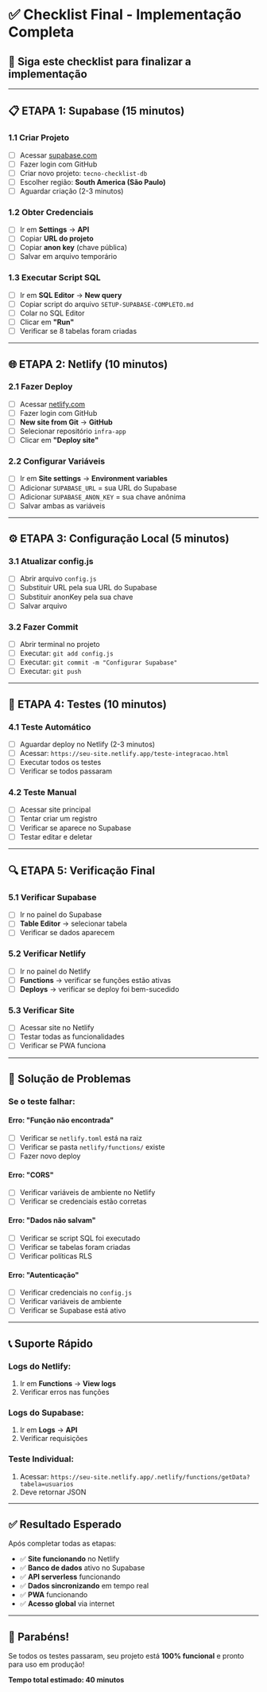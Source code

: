 # ✅ Checklist Final - Implementação Completa

## 🎯 **Siga este checklist para finalizar a implementação**

---

## 📋 **ETAPA 1: Supabase (15 minutos)**

### **1.1 Criar Projeto**
- [ ] Acessar [supabase.com](https://supabase.com)
- [ ] Fazer login com GitHub
- [ ] Criar novo projeto: `tecno-checklist-db`
- [ ] Escolher região: **South America (São Paulo)**
- [ ] Aguardar criação (2-3 minutos)

### **1.2 Obter Credenciais**
- [ ] Ir em **Settings** → **API**
- [ ] Copiar **URL do projeto**
- [ ] Copiar **anon key** (chave pública)
- [ ] Salvar em arquivo temporário

### **1.3 Executar Script SQL**
- [ ] Ir em **SQL Editor** → **New query**
- [ ] Copiar script do arquivo `SETUP-SUPABASE-COMPLETO.md`
- [ ] Colar no SQL Editor
- [ ] Clicar em **"Run"**
- [ ] Verificar se 8 tabelas foram criadas

---

## 🌐 **ETAPA 2: Netlify (10 minutos)**

### **2.1 Fazer Deploy**
- [ ] Acessar [netlify.com](https://netlify.com)
- [ ] Fazer login com GitHub
- [ ] **New site from Git** → **GitHub**
- [ ] Selecionar repositório `infra-app`
- [ ] Clicar em **"Deploy site"**

### **2.2 Configurar Variáveis**
- [ ] Ir em **Site settings** → **Environment variables**
- [ ] Adicionar `SUPABASE_URL` = sua URL do Supabase
- [ ] Adicionar `SUPABASE_ANON_KEY` = sua chave anônima
- [ ] Salvar ambas as variáveis

---

## ⚙️ **ETAPA 3: Configuração Local (5 minutos)**

### **3.1 Atualizar config.js**
- [ ] Abrir arquivo `config.js`
- [ ] Substituir URL pela sua URL do Supabase
- [ ] Substituir anonKey pela sua chave
- [ ] Salvar arquivo

### **3.2 Fazer Commit**
- [ ] Abrir terminal no projeto
- [ ] Executar: `git add config.js`
- [ ] Executar: `git commit -m "Configurar Supabase"`
- [ ] Executar: `git push`

---

## 🧪 **ETAPA 4: Testes (10 minutos)**

### **4.1 Teste Automático**
- [ ] Aguardar deploy no Netlify (2-3 minutos)
- [ ] Acessar: `https://seu-site.netlify.app/teste-integracao.html`
- [ ] Executar todos os testes
- [ ] Verificar se todos passaram

### **4.2 Teste Manual**
- [ ] Acessar site principal
- [ ] Tentar criar um registro
- [ ] Verificar se aparece no Supabase
- [ ] Testar editar e deletar

---

## 🔍 **ETAPA 5: Verificação Final**

### **5.1 Verificar Supabase**
- [ ] Ir no painel do Supabase
- [ ] **Table Editor** → selecionar tabela
- [ ] Verificar se dados aparecem

### **5.2 Verificar Netlify**
- [ ] Ir no painel do Netlify
- [ ] **Functions** → verificar se funções estão ativas
- [ ] **Deploys** → verificar se deploy foi bem-sucedido

### **5.3 Verificar Site**
- [ ] Acessar site no Netlify
- [ ] Testar todas as funcionalidades
- [ ] Verificar se PWA funciona

---

## 🚨 **Solução de Problemas**

### **Se o teste falhar:**

#### **Erro: "Função não encontrada"**
- [ ] Verificar se `netlify.toml` está na raiz
- [ ] Verificar se pasta `netlify/functions/` existe
- [ ] Fazer novo deploy

#### **Erro: "CORS"**
- [ ] Verificar variáveis de ambiente no Netlify
- [ ] Verificar se credenciais estão corretas

#### **Erro: "Dados não salvam"**
- [ ] Verificar se script SQL foi executado
- [ ] Verificar se tabelas foram criadas
- [ ] Verificar políticas RLS

#### **Erro: "Autenticação"**
- [ ] Verificar credenciais no `config.js`
- [ ] Verificar variáveis de ambiente
- [ ] Verificar se Supabase está ativo

---

## 📞 **Suporte Rápido**

### **Logs do Netlify:**
1. Ir em **Functions** → **View logs**
2. Verificar erros nas funções

### **Logs do Supabase:**
1. Ir em **Logs** → **API**
2. Verificar requisições

### **Teste Individual:**
1. Acessar: `https://seu-site.netlify.app/.netlify/functions/getData?tabela=usuarios`
2. Deve retornar JSON

---

## ✅ **Resultado Esperado**

Após completar todas as etapas:

- ✅ **Site funcionando** no Netlify
- ✅ **Banco de dados** ativo no Supabase
- ✅ **API serverless** funcionando
- ✅ **Dados sincronizando** em tempo real
- ✅ **PWA** funcionando
- ✅ **Acesso global** via internet

---

## 🎉 **Parabéns!**

Se todos os testes passaram, seu projeto está **100% funcional** e pronto para uso em produção!

**Tempo total estimado: 40 minutos**


